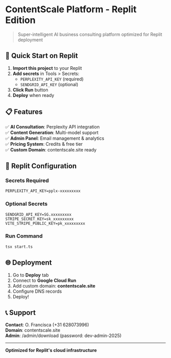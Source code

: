 # ContentScale Platform - Replit Edition

> Super-intelligent AI business consulting platform optimized for Replit deployment

## 🚀 Quick Start on Replit

1. **Import this project** to your Replit
2. **Add secrets** in Tools > Secrets:
   - `PERPLEXITY_API_KEY` (required)
   - `SENDGRID_API_KEY` (optional)
3. **Click Run** button
4. **Deploy** when ready

## 📋 Features

✅ **AI Consultation**: Perplexity API integration  
✅ **Content Generation**: Multi-model support  
✅ **Admin Panel**: Email management & analytics  
✅ **Pricing System**: Credits & free tier  
✅ **Custom Domain**: contentscale.site ready  

## 🔧 Replit Configuration

### Secrets Required
```
PERPLEXITY_API_KEY=pplx-xxxxxxxxx
```

### Optional Secrets
```
SENDGRID_API_KEY=SG.xxxxxxxxx
STRIPE_SECRET_KEY=sk_xxxxxxxxx
VITE_STRIPE_PUBLIC_KEY=pk_xxxxxxxxx
```

### Run Command
```bash
tsx start.ts
```

## 🌐 Deployment

1. Go to **Deploy** tab
2. Connect to **Google Cloud Run**
3. Add custom domain: **contentscale.site**
4. Configure DNS records
5. Deploy!

## 📞 Support

**Contact**: O. Francisca (+31 628073996)  
**Domain**: contentscale.site  
**Admin**: /admin/download (password: dev-admin-2025)

---
**Optimized for Replit's cloud infrastructure**
